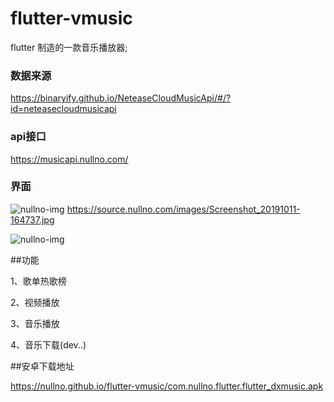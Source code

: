 # flutter-vmusic

flutter 制造的一款音乐播放器;


### 数据来源
https://binaryify.github.io/NeteaseCloudMusicApi/#/?id=neteasecloudmusicapi

### api接口
https://musicapi.nullno.com/

### 界面
![nullno-img](https://source.nullno.com/images/Screenshot_20191011-164737.jpg)
https://source.nullno.com/images/Screenshot_20191011-164737.jpg

![nullno-img](https://source.nullno.com/images/Screenshot_20191022-133435.jpg)

##功能

1、歌单热歌榜

2、视频播放

3、音乐播放

4、音乐下载(dev..)

##安卓下载地址

https://nullno.github.io/flutter-vmusic/com.nullno.flutter.flutter_dxmusic.apk

